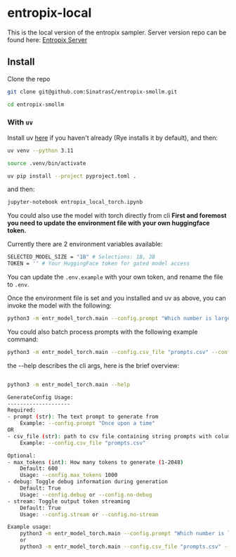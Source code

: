 # entropix-local

This is the local version of the entropix sampler. Server version repo can be found here: [Entropix Server](https://github.com/xjdr-alt/entropix)

## Install

Clone the repo

```sh
git clone git@github.com:SinatrasC/entropix-smollm.git

cd entropix-smollm
```

### With `uv`
Install uv [here](https://docs.astral.sh/uv/getting-started/installation/) if you haven't already (Rye installs it by default), and then:

```sh
uv venv --python 3.11

source .venv/bin/activate

uv pip install --project pyproject.toml .
```

and then:

```sh
jupyter-notebook entropix_local_torch.ipynb 
```

You could also use the model with torch directly from cli
**First and foremost you need to update the environment file with your own huggingface token.**

Currently there are 2 environment variables available:
```sh
SELECTED_MODEL_SIZE = "1B" # Selections: 1B, 3B
TOKEN = '' # Your HuggingFace token for gated model access
```

You can update the `.env.example` with your own token, and rename the file to `.env`.

Once the environment file is set and you installed and uv as above, you can invoke the model with the following:

```sh
python3 -m entr_model_torch.main --config.prompt "Which number is larger 9.11 or 9.9?" --config.stream --config.debug
```

You could also batch process prompts with the following example command:
```sh
python3 -m entr_model_torch.main --config.csv_file "prompts.csv" --config.no-stream --config.debug
```

the --help describes the cli args, here is the brief overview:

```sh

python3 -m entr_model_torch.main --help

GenerateConfig Usage:
--------------------
Required:
- prompt (str): The text prompt to generate from
    Example: --config.prompt "Once upon a time"
OR
- csv_file (str): path to csv file containing string prompts with column header 'prompts'
    Example: --config.csv_file "prompts.csv"

Optional:
- max_tokens (int): How many tokens to generate (1-2048)
    Default: 600
    Usage: --config.max_tokens 1000
- debug: Toggle debug information during generation
    Default: True
    Usage: --config.debug or --config.no-debug
- stream: Toggle output token streaming
    Default: True
    Usage: --config.stream or --config.no-stream

Example usage:
    python3 -m entr_model_torch.main --config.prompt "Which number is larger 9.11 or 9.9?" --config.stream --config.debug
    or
    python3 -m entr_model_torch.main --config.csv_file "prompts.csv" --config.no-stream --config.debug
